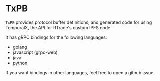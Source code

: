 # TxPB

`TxPB` provides protocol buffer definitions, and generated code for using TemporalX, the API for RTrade's custom IPFS node.

It has gRPC bindings for the following languages:

* golang
* javascript (grpc-web)
* java
* python

If you want bindings in other languages, feel free to open a github issue.
